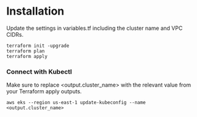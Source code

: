 # Installation

Update the settings in variables.tf including the cluster name and VPC CIDRs.

```
terraform init -upgrade
terraform plan
terraform apply
```

### Connect with Kubectl

Make sure to replace <output.cluster_name> with the relevant value from your Terraform apply outputs.


```
aws eks --region us-east-1 update-kubeconfig --name <output.cluster_name>
```

